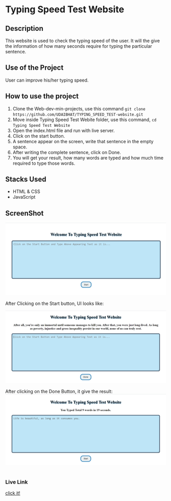 # Typing Speed Test Website

## Description
This website is used to check the typing speed of the user. It will the give the information of how many seconds require for typing the particular sentence.

## Use of the Project
User can improve his/her typing speed. 

## How to use the project

1. Clone the Web-dev-min-projects, use this command `git clone https://github.com/UDAIBHAT/TYPING_SPEED_TEST-website.git `
2. Move inside Typing Speed Test Webite folder, use this command, `cd Typing Speed Test Website`
3. Open the index.html file and run with live server.
4. Click on the start button.
5. A sentence appear on the screen, write that sentence in the empty space. 
6. After writing the complete sentence, click on Done.
7. You will get your result, how many words are typed and how much time required to type those words.

## Stacks Used
* HTML & CSS
* JavaScript


## ScreenShot


![demo1](./screenshots/ss1.png)

After Clicking on the Start button, UI looks like:

![demo2](./screenshots/ss2.png)

After clicking on the Done Button, it give the result:
![demo3](./screenshots/ss3.png)
<br>
<br>
<h3> Live Link </h3>

<a href=""> click it! </a>


